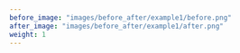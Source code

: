 ```yaml
---
before_image: "images/before_after/example1/before.png"
after_image: "images/before_after/example1/after.png"
weight: 1
---
```


